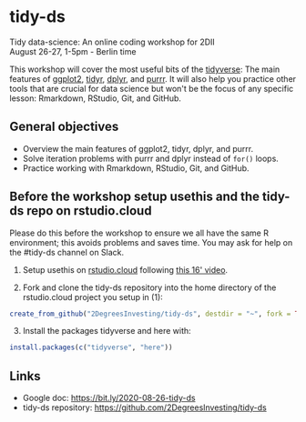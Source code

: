 # tidy-ds

Tidy data-science: An online coding workshop for 2DII  
August 26-27, 1-5pm - Berlin time  

This workshop will cover the most useful bits of the [tidyverse](https://www.tidyverse.org/): The main features of [ggplot2](https://ggplot2.tidyverse.org/), [tidyr](https://tidyr.tidyverse.org/), [dplyr](https://dplyr.tidyverse.org/), and [purrr](https://purrr.tidyverse.org/). It will also help you practice other tools that are crucial for data science but won't be the focus of any specific lesson: Rmarkdown, RStudio, Git, and GitHub.

## General objectives

* Overview the main features of ggplot2, tidyr, dplyr, and purrr.
* Solve iteration problems with purrr and dplyr instead of `for()` loops.
* Practice working with Rmarkdown, RStudio, Git, and GitHub.

## Before the workshop setup usethis and the tidy-ds repo on rstudio.cloud

Please do this before the workshop to ensure we all have the same R environment; this avoids problems and saves time. You may ask for help on the #tidy-ds channel on Slack.

1. Setup usethis on [rstudio.cloud](https://login.rstudio.cloud/) following [this 16' video](https://youtu.be/A_Q6nmUhcGA).

2. Fork and clone the tidy-ds repository into the home directory of the rstudio.cloud project you setup in (1):

```r
create_from_github("2DegreesInvesting/tidy-ds", destdir = "~", fork = TRUE)
```

3. Install the packages tidyverse and here with:

```r
install.packages(c("tidyverse", "here"))
```

## Links

* Google doc: https://bit.ly/2020-08-26-tidy-ds
* tidy-ds repository: https://github.com/2DegreesInvesting/tidy-ds

